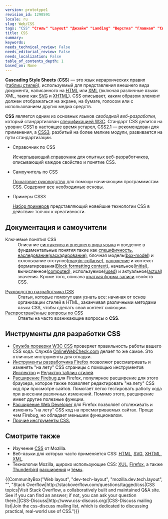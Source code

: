 ```yaml
---
version: prototype1
revision_id: 1290591
locale: ru
slug: Web/CSS
tags: "CSS" "Стиль" "Layout" "Дизайн" "Landing" "Верстка" "Главная" "Справка" "Learning" "Reference" "Référence(2)"
title: CSS
summary: 
keywords: 
needs_technical_review: False
needs_editorial_review: False
needs_localization: False
table_of_contents_depth: 1
based_on: None
---
```

<p><span class="seoSummary"><strong>Cascading Style Sheets</strong> (<strong>CSS</strong>) — это язык иерархических правил (<a href="/ru/docs/DOM/stylesheet">таблиц стилей</a>), используемый для представления внешнего вида документа, написанного на <a href="/ru/docs/HTML" title="The HyperText Mark-up Language">HTML</a> или <a href="/ru/docs/XML" title="ru/docs/XML">XML</a> (включая различные языки XML, такие как <a href="/ru/docs/SVG">SVG</a> и <a href="/ru/docs/XHTML">XHTML</a>). CSS описывает, каким образом элемент должен отображаться на экране, на бумаге, голосом или с использованием других медиа средств.</span></p>

<p><strong>CSS</strong> является одним из основных языков <em>свободной веб-разработки,</em> который стандартизован <a class="external" href="http://w3.org/Style/CSS/#specs">спецификацией W3C</a>. Стандарт CSS делится на уровни: CSS1 в настоящее время устарел, CSS2.1 — рекомендован для применения, а <a href="/ru/docs/CSS/CSS3" title="CSS3">CSS3</a>, разбитый на более мелкие модули, развивается на пути стандартизации.</p>

<section id="sect1">
<ul class="card-grid">
 <li><span>Справочник по CSS</span>

  <p><a href="/ru/docs/Web/CSS/Reference" title="ru/docs/CSS/CSS_Reference">Исчерпывающий справочник</a> для опытных веб-разработчиков, описывающий каждое свойство и понятие CSS.</p>
 </li>
 <li><span>Самоучитель по CSS</span>
  <p><a href="/ru/docs/CSS/Getting_Started" title="ru/docs/CSS/Getting_Started">Пошаговое руководство</a> для помощи начинающим программистам CSS. Содержит все необходимые основы.</p>
 </li>
 <li><span>Примеры&nbsp;CSS3</span>
  <p><a href="/ru/demos/tag/tech:css3" title="https://developer.mozilla.org/ru/demos/tag/tech:css3">Набор&nbsp;примеров</a>&nbsp;представляющий новейшие технологии CSS в действии: толчок к креативности.</p>
 </li>
</ul>

<div class="row topicpage-table">
<div class="section">
<h2 class="Documentation" id="Documentation" name="Documentation">Документация и самоучители</h2>

<dl>
 <dt>Ключевые понятия CSS</dt>
 <dd>Описание <a href="/ru/docs/CSS/Syntax">синтаксиса и внешнего вида языка</a> и введение в фундаментальные понятия такие как <a href="/ru/docs/CSS/Specificity">специфичность</a>, <a href="/ru/docs/CSS/inheritance">наследование(каскадирование)</a>, блочная модель(<a href="/ru/docs//ru/docs/CSS/box_model">box-model</a>) и схлопывание отступов(<a href="/ru/docs/CSS/margin_collapsing">margin-collapse</a>), <a href="/ru/docs/CSS/Understanding_z-index/The_stacking_context">наложение</a> и контекст форматирования(<a href="/ru/docs/CSS/block_formatting_context">Block formatting context</a>), начальное(<a href="/ru/docs/CSS/initial_value">initial</a>), вычисленное(<a href="/ru/docs/CSS/computed_value">computed</a>), используемое(<a href="/ru/docs/CSS/used_value">used</a>) и актуальное(<a href="/ru/docs/CSS/actual_value">actual</a>) значения. Кроме того, описана <a href="/ru/docs/CSS/Shorthand_properties">краткая форма записи</a> свойств CSS.</dd>
</dl>

<dl>
 <dt><a href="/ru/docs/Web/Guide/CSS" title="/ru/docs/Web/Guide/CSS">Руководство разработчика CSS</a></dt>
 <dd>Статьи, которые помогут вам узнать все: начиная от основ организации стилей в HTML, заканчивая различными методами языка CSS, чтобы сделать свой контент сияющим.</dd>
 <dt><a href="/ru/docs/Web/CSS/Common_CSS_Questions">Распространённые вопросы по CSS</a></dt>
 <dd>Ответы на часто возникающие вопросы о <strong>CSS</strong>.</dd>
</dl>
</div>

<h2 class="Tools" id="Tools" name="Tools">Инструменты для разработки CSS</h2>

<ul>
 <li><a class="external" href="http://jigsaw.w3.org/css-validator/">Служба проверки W3C CSS</a> проверяет правильность работы вашего CSS кода. Служба <a href="//www.OnlineWebCheck.com/">OnlineWebCheck.com</a> делает то же самое. Это отличные инструменты для отладки.</li>
 <li><a href="/ru/docs/Tools">Инструменты разработчика Firefox</a> позволяют рассматривать и изменять "на лету" CSS страницы с помощью инструментов <a href="/ru/docs/Tools/Page_Inspector">Инспектор</a> и <a href="/ru/docs/Tools/Style_Editor">Редактор таблиц стилей</a>.</li>
 <li><a class="link-https" href="https://addons.mozilla.org/ru/firefox/addon/1843">Расширение Firebug</a> для Firefox, популярное расширение для этого браузера, которое также позволяет редактировать "на лету" CSS код при просмотре сайтов. Помогает легко тестировать работу кода при внесении различных изменений. Помимо этого,&nbsp;<span class="short_text" id="result_box" lang="ru"><span class="hps">расширение</span> имеет другие полезные функции.</span></li>
 <li><a class="link-https" href="https://addons.mozilla.org/ru/firefox/addon/60">Расширение Web Developer</a> для Firefox позволяет отслеживать и изменять "на лету" CSS код на просматриваемых сайтах. Проще чем Firebug, но обладает меньшим функционалом.</li>
 <li><a href="/en-US/docs/Web/CSS/Tools">Прочие инструменты CSS.</a></li>
</ul>
</div>

<h2 class="Related_Topics" id="Related_Topics" name="Related_Topics">Смотрите также</h2>

<ul>
 <li>Изучение <a href="/ru/docs/Learn/CSS" title="/ru/docs/Learn/CSS">CSS</a> от Mozilla.</li>
 <li>Веб-языки для которых часто применяется CSS: <a href="/ru/docs/HTML" title="ru/docs/HTML">HTML</a>, <a href="/ru/docs/SVG" title="SVG">SVG</a>, <a href="/ru/docs/XHTML" title="ru/docs/XHTML">XHTML</a>, <a href="/ru/docs/XML" title="ru/docs/XML">XML</a>.</li>
 <li>Технологии Mozilla, щироко использующие CSS: <a href="/ru/docs/Mozilla/Tech/XUL">XUL</a>, <a href="/ru/Firefox">Firefox</a>, а также <a href="/ru/docs/Mozilla/Thunderbird">Thunderbird</a> <a href="/ru/docs/Extensions">расширения</a>&nbsp;и&nbsp;<a href="/ru/Add-ons/Themes">темы</a>.</li>
</ul>

<p>{{CommunityBox("Web layout", "dev-tech-layout", "mozilla.dev.tech.layout", "", "Stack Overflow|http://stackoverflow.com/questions/tagged/css|CSS topics|Visit Stack Overflow, a collaboratively built and maintained Q&amp;A site. See if you can find an answer; if not, you can ask your question there.||CSS-Discuss|http://www.css-discuss.org/|CSS-Discuss mailing list|Join the css-discuss mailing list, which is dedicated to discussing practical, real-world use of CSS.")}}</p>
</section>

